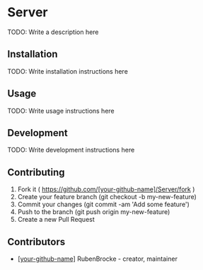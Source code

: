 # Server

TODO: Write a description here

## Installation

TODO: Write installation instructions here

## Usage

TODO: Write usage instructions here

## Development

TODO: Write development instructions here

## Contributing

1. Fork it ( https://github.com/[your-github-name]/Server/fork )
2. Create your feature branch (git checkout -b my-new-feature)
3. Commit your changes (git commit -am 'Add some feature')
4. Push to the branch (git push origin my-new-feature)
5. Create a new Pull Request

## Contributors

- [[your-github-name]](https://github.com/[your-github-name]) RubenBrocke - creator, maintainer
